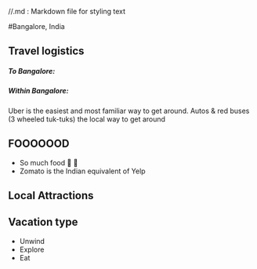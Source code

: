 //.md : Markdown file for styling text

#Bangalore, India

## Travel logistics
##### To Bangalore:

##### Within Bangalore:

Uber is the easiest and most familiar way to get around. Autos & red buses (3 wheeled tuk-tuks) the local way to get around

## FOOOOOOD
- So much food :beer: :rice:
- Zomato is the Indian equivalent of Yelp

## Local Attractions

## Vacation type
- Unwind
- Explore
- Eat

